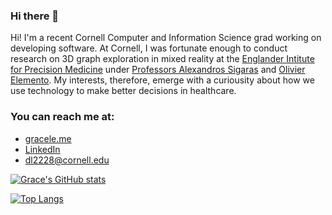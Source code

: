 ### Hi there 👋

Hi! I'm a recent Cornell Computer and Information Science grad working on developing software. At Cornell, I was fortunate enough to conduct research on 3D graph exploration in mixed reality at the [Englander Intitute for Precision Medicine](https://eipm.weill.cornell.edu/) under [Professors Alexandros Sigaras](https://eipm.weill.cornell.edu/team/alex-sigaras/) and [Olivier Elemento](https://eipm.weill.cornell.edu/team/olivier-elemento-3/). My interests, therefore, emerge with a curiousity about how we use technology to make better decisions in healthcare.

### You can reach me at:
- [gracele.me](https://www.gracele.me/)
- [LinkedIn](https://www.linkedin.com/in/grace-le-536139100/)
- dl2228@cornell.edu

<p align="center">



[![Grace's GitHub stats](https://github-readme-stats.vercel.app/api?username=lpqdao)](https://github.com/lpqdao/github-readme-stats)


[![Top Langs](https://github-readme-stats.vercel.app/api/top-langs/?username=lpqdao)](https://github.com/lpqdao/github-readme-stats)

</p>
<!--
**lpqdao/lpqdao** is a ✨ _special_ ✨ repository because its `README.md` (this file) appears on your GitHub profile.

Here are some ideas to get you started:

- 🔭 I’m currently working on ...
- 🌱 I’m currently learning ...
- 👯 I’m looking to collaborate on ...
- 🤔 I’m looking for help with ...
- 💬 Ask me about ...
- 📫 How to reach me: ...
- 😄 Pronouns: ...
- ⚡ Fun fact: ...
-->
